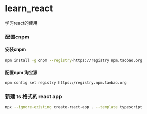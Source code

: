 # learn_react
学习react的使用

### 配置cnpm

#### 安装cnpm

```bash
npm install -g cnpm --registry=https://registry.npm.taobao.org
```

#### 配置npm 淘宝源

```bash
npm config set registry https://registry.npm.taobao.org
```

### 新建 ts 格式的 react app

```bash
npx --ignore-existing create-react-app . --template typescript
```

